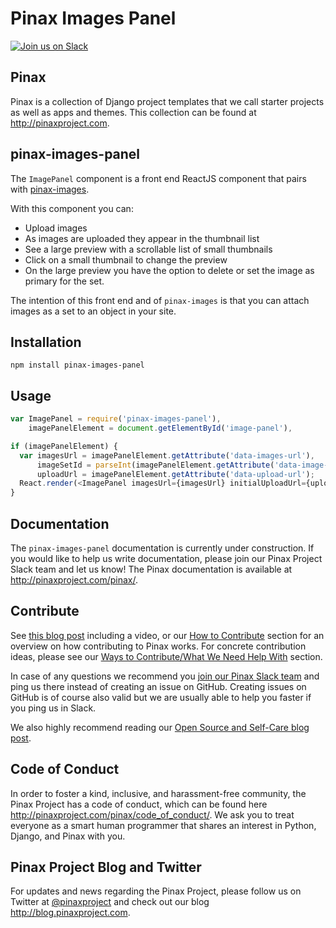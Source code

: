 # Pinax Images Panel

[![Join us on Slack](http://slack.pinaxproject.com/badge.svg)](http://slack.pinaxproject.com/)

Pinax
--------

Pinax is a collection of Django project templates that we call starter projects
as well as apps and themes. This collection can be found at http://pinaxproject.com.

pinax-images-panel
-------------------

The `ImagePanel` component is a front end ReactJS component that pairs with
[pinax-images](http://github.com/pinax/pinax-images/).

With this component you can:

* Upload images
* As images are uploaded they appear in the thumbnail list
* See a large preview with a scrollable list of small thumbnails
* Click on a small thumbnail to change the preview
* On the large preview you have the option to delete or set the image as
  primary for the set.

The intention of this front end and of `pinax-images` is that you can attach
images as a set to an object in your site.


## Installation

```
npm install pinax-images-panel
```


## Usage

```js
var ImagePanel = require('pinax-images-panel'),
    imagePanelElement = document.getElementById('image-panel'),

if (imagePanelElement) {
  var imagesUrl = imagePanelElement.getAttribute('data-images-url'),
      imageSetId = parseInt(imagePanelElement.getAttribute('data-image-set-id')),
      uploadUrl = imagePanelElement.getAttribute('data-upload-url');
  React.render(<ImagePanel imagesUrl={imagesUrl} initialUploadUrl={uploadUrl} initialImageSetId={imageSetId} />, imagePanelElement);
}
```

Documentation
---------------

The `pinax-images-panel` documentation is currently under construction. If you would like to help us write documentation, please join our Pinax Project Slack team and let us know! The Pinax documentation is available at http://pinaxproject.com/pinax/.


Contribute
----------------

See [this blog post](http://blog.pinaxproject.com/2016/02/26/recap-february-pinax-hangout/) including a video, or our [How to Contribute](http://pinaxproject.com/pinax/how_to_contribute/) section for an overview on how contributing to Pinax works. For concrete contribution ideas, please see our [Ways to Contribute/What We Need Help With](http://pinaxproject.com/pinax/ways_to_contribute/) section.

In case of any questions we recommend you [join our Pinax Slack team](http://slack.pinaxproject.com) and ping us there instead of creating an issue on GitHub. Creating issues on GitHub is of course also valid but we are usually able to help you faster if you ping us in Slack.

We also highly recommend reading our [Open Source and Self-Care blog post](http://blog.pinaxproject.com/2016/01/19/open-source-and-self-care/).  


Code of Conduct
-----------------

In order to foster a kind, inclusive, and harassment-free community, the Pinax Project has a code of conduct, which can be found here  http://pinaxproject.com/pinax/code_of_conduct/. We ask you to treat everyone as a smart human programmer that shares an interest in Python, Django, and Pinax with you.


Pinax Project Blog and Twitter
--------------------------------

For updates and news regarding the Pinax Project, please follow us on Twitter at [@pinaxproject](https://twitter.com/pinaxproject) and check out our blog http://blog.pinaxproject.com.
